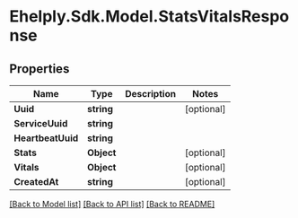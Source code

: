 # Ehelply.Sdk.Model.StatsVitalsResponse

## Properties

Name | Type | Description | Notes
------------ | ------------- | ------------- | -------------
**Uuid** | **string** |  | [optional] 
**ServiceUuid** | **string** |  | 
**HeartbeatUuid** | **string** |  | 
**Stats** | **Object** |  | [optional] 
**Vitals** | **Object** |  | [optional] 
**CreatedAt** | **string** |  | [optional] 

[[Back to Model list]](../README.md#documentation-for-models) [[Back to API list]](../README.md#documentation-for-api-endpoints) [[Back to README]](../README.md)

